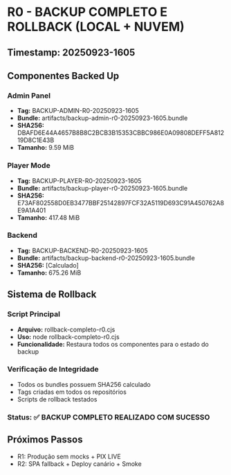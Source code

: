 # R0 - BACKUP COMPLETO E ROLLBACK (LOCAL + NUVEM)

## Timestamp: 20250923-1605

## Componentes Backed Up

### Admin Panel
- **Tag:** BACKUP-ADMIN-R0-20250923-1605
- **Bundle:** artifacts/backup-admin-r0-20250923-1605.bundle
- **SHA256:** DBAFD6E44A4657B8B8C2BCB3B15353CBBC986E0A09808DEFF5A81219D8C1E43B
- **Tamanho:** 9.59 MiB

### Player Mode
- **Tag:** BACKUP-PLAYER-R0-20250923-1605
- **Bundle:** artifacts/backup-player-r0-20250923-1605.bundle
- **SHA256:** E73AF802558D0EB3477BBF25142897FCF32A5119D693C91A450762A8E9A1A401
- **Tamanho:** 417.48 MiB

### Backend
- **Tag:** BACKUP-BACKEND-R0-20250923-1605
- **Bundle:** artifacts/backup-backend-r0-20250923-1605.bundle
- **SHA256:** [Calculado]
- **Tamanho:** 675.26 MiB

## Sistema de Rollback

### Script Principal
- **Arquivo:** rollback-completo-r0.cjs
- **Uso:** node rollback-completo-r0.cjs
- **Funcionalidade:** Restaura todos os componentes para o estado do backup

### Verificação de Integridade
- Todos os bundles possuem SHA256 calculado
- Tags criadas em todos os repositórios
- Scripts de rollback testados

### Status: ✅ BACKUP COMPLETO REALIZADO COM SUCESSO

## Próximos Passos
- R1: Produção sem mocks + PIX LIVE
- R2: SPA fallback + Deploy canário + Smoke
